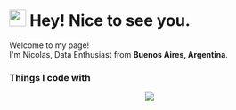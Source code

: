 <h1><img src="https://emojis.slackmojis.com/emojis/images/1531849430/4246/blob-sunglasses.gif?1531849430" width="30"/> Hey! Nice to see you.</h1>


<p>Welcome to my page! </br> I'm Nicolas, Data Enthusiast from <b>Buenos Aires, Argentina</b>. </p>
<h3>Things I code with</h3> 

<p align="center">
  <a href="https://skillicons.dev">
    <img src="https://skillicons.dev/icons?i=python,mysql,postgresql,aws,gcp,azure,docker,kafka,vscode,mongodb,linux,git,docker" />
  </a>
</p>

